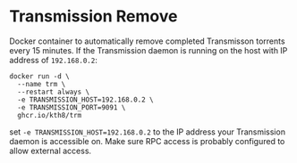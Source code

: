 # Transmission Remove
Docker container to automatically remove completed Transmisson torrents every 15 minutes. If the Transmission daemon is running on the host with IP address of `192.168.0.2`:
```
docker run -d \
  --name trm \
  --restart always \
  -e TRANSMISSION_HOST=192.168.0.2 \
  -e TRANSMISSION_PORT=9091 \
  ghcr.io/kth8/trm
```
set `-e TRANSMISSION_HOST=192.168.0.2` to the IP address your Transmission daemon is accessible on. Make sure RPC access is probably configured to allow external access.
